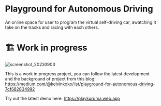 # Playground for Autonomous Driving
An online space for user to program the virtual self-driving car, awatching it take on the tracks and racing with each others.

# 🏗 Work in progress
![screenshot_20230903](https://github.com/kelvinkoko/autonomous-driving-playground/assets/2594899/007ee7f3-1620-4df9-81d2-1453251d200d)

This is a work in progress project, you can follow the latest development and the background of project from this blog:
https://medium.com/@kelvinkoko/list/playground-for-autonomous-driving-7cf682834992

Try out the latest demo here:
https://playkuruma.web.app
